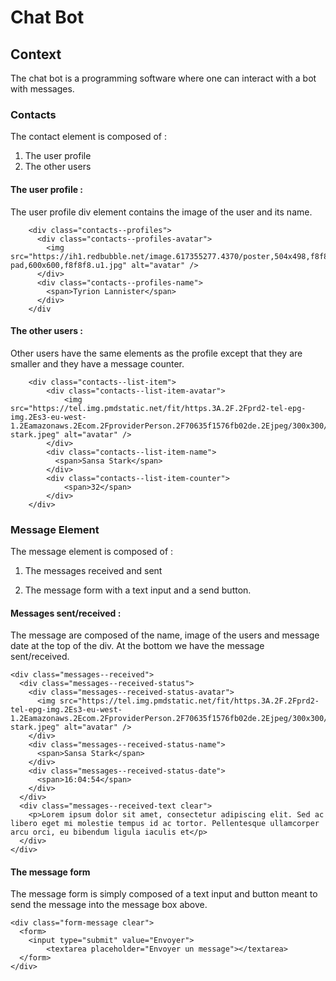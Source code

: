 # Chat Bot



## Context			

The chat bot is a programming software where one can interact with a bot with messages.

### Contacts

The contact element is composed of : 
1. The user profile
2. The other users

#### The user profile : 

The user profile div element contains the image of the user and its name.

		<div class="contacts--profiles">
          <div class="contacts--profiles-avatar">
            <img src="https://ih1.redbubble.net/image.617355277.4370/poster,504x498,f8f8f8-pad,600x600,f8f8f8.u1.jpg" alt="avatar" />
          </div>
          <div class="contacts--profiles-name">
            <span>Tyrion Lannister</span>
          </div>
        </div

#### The other users :

Other users have the same elements as the profile except that they are smaller and they have a message counter.

		<div class="contacts--list-item">
		  	<div class="contacts--list-item-avatar">
		    	<img src="https://tel.img.pmdstatic.net/fit/https.3A.2F.2Fprd2-tel-epg-img.2Es3-eu-west-1.2Eamazonaws.2Ecom.2FproviderPerson.2F70635f1576fb02de.2Ejpeg/300x300/quality/80/sansa-stark.jpeg" alt="avatar" />
		    </div>
		    <div class="contacts--list-item-name">
		      <span>Sansa Stark</span>
		    </div>
		   	<div class="contacts--list-item-counter">
		    	<span>32</span>
		   	</div>
		</div>

### Message Element

The message element is composed of :

1. The messages received and sent

2. The message form with a text input and a send button.


#### Messages sent/received : 

The message are composed of the name, image of the users and message date at the top of the div. At the bottom we have the message sent/received.

	<div class="messages--received">
	  <div class="messages--received-status">
	    <div class="messages--received-status-avatar">
	      <img src="https://tel.img.pmdstatic.net/fit/https.3A.2F.2Fprd2-tel-epg-img.2Es3-eu-west-1.2Eamazonaws.2Ecom.2FproviderPerson.2F70635f1576fb02de.2Ejpeg/300x300/quality/80/sansa-stark.jpeg" alt="avatar" />
	    </div>
	   	<div class="messages--received-status-name">
	      <span>Sansa Stark</span>
	    </div>
	    <div class="messages--received-status-date">
	      <span>16:04:54</span>
	   	</div>
	  </div>
	  <div class="messages--received-text clear">
	    <p>Lorem ipsum dolor sit amet, consectetur adipiscing elit. Sed ac libero eget mi molestie tempus id ac tortor. Pellentesque ullamcorper arcu orci, eu bibendum ligula iaculis et</p>
	  </div>
	</div>

#### The message form 

The message form is simply composed of a text input and button meant to send the message into the message box above.

	<div class="form-message clear">
	  <form>
	  	<input type="submit" value="Envoyer">   
	    	<textarea placeholder="Envoyer un message"></textarea>
	  </form>
	</div>